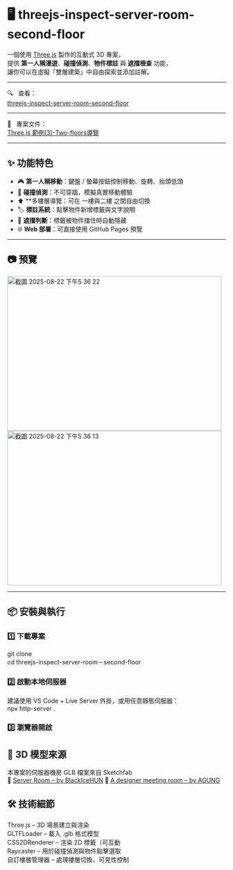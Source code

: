 # 🖥️ threejs-inspect-server-room-second-floor

一個使用 [Three.js](https://threejs.org/) 製作的互動式 3D 專案，  
提供 **第一人稱漫遊**、**碰撞偵測**、**物件標註** 與 **遮擋檢查** 功能，  
讓你可以在虛擬「雙層建築」中自由探索並添加註解。

---

🔍 &nbsp; 查看：<br>
[threejs-inspect-server-room-second-floor](https://jacychutw.github.io/threejs-inspect-server-room-second-floor/)

---

📝 &nbsp; 專案文件：<br>
[Three.js 範例(3)-Two-floors導覽](https://jacychu.medium.com/three-js-%E7%AF%84%E4%BE%8B-3-two-floors%E5%B0%8E%E8%A6%BD-99c193fbcd6f)

---

## ✨ 功能特色
- 🎮 **第一人稱移動**：鍵盤 / 螢幕按鈕控制移動、旋轉、抬頭低頭  
- 🛑 **碰撞偵測**：不可穿牆，模擬真實移動體驗
- ⬆️ **多樓層導覽：可在 一樓與二樓 之間自由切換
- 🏷 **標註系統**：點擊物件新增標籤與文字說明  
- 👀 **遮擋判斷**：標籤被物件擋住時自動隱藏  
- 🌐 **Web 部署**：可直接使用 GitHub Pages 預覽

---

## 📷 預覽
<img width="494" height="356" alt="截圖 2025-08-22 下午5 36 22" src="https://github.com/user-attachments/assets/caee3ebb-13b5-4ec7-aaa3-bf30549cc881" />
<img width="494" height="356" alt="截圖 2025-08-22 下午5 36 13" src="https://github.com/user-attachments/assets/7cf27eda-4127-48b9-9dc0-7a42c7c44669" />

---

## 📦 安裝與執行

### 1️⃣ 下載專案
git clone<br>
cd threejs-inspect-server-room－second-floor

### 2️⃣ 啟動本地伺服器
建議使用 VS Code + Live Server 外掛，或用任意靜態伺服器：<br>
npx http-server .
### 3️⃣ 瀏覽器開啟

## 📂 3D 模型來源
本專案的伺服器機房 GLB 檔案來自 Sketchfab<br>
🔗 [Server Room – by BlackIceHUN](https://sketchfab.com/3d-models/server-room-57a480597a20476f9f303fda4a089f86) 
🔗 [A designer meeting room – by AGUNG](https://sketchfab.com/3d-models/a-designer-meeting-room-0f0ff5edb3f8435b87d1c62eda9bc684)

## 🛠 技術細節
Three.js – 3D 場景建立與渲染<br>
GLTFLoader – 載入 .glb 格式模型<br>
CSS2DRenderer – 渲染 2D 標籤（可互動<br>
Raycaster – 用於碰撞偵測與物件點擊選取<br>
自訂樓層管理器 – 處理樓層切換、可見性控制

